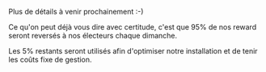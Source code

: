 Plus de détails à venir prochainement :-)

Ce qu'on peut déjà vous dire avec certitude, c'est que 95% de nos reward seront reversés à nos électeurs chaque dimanche.

Les 5% restants seront utilisés afin d'optimiser notre installation et de tenir les coûts fixe de gestion.
